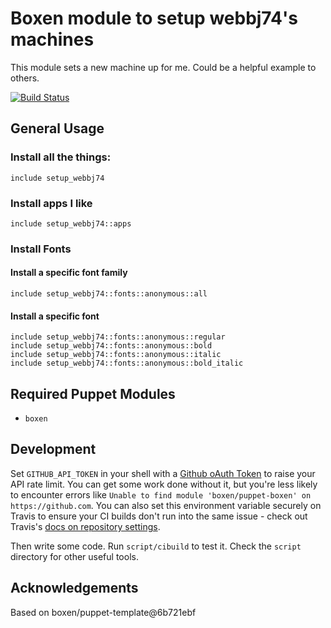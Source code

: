# Boxen module to setup webbj74's machines

This module sets a new machine up for me. Could be a helpful example to others.

[![Build Status](https://travis-ci.org/webbj74/setup_webbj74.svg?branch=master)](https://travis-ci.org/webbj74/setup_webbj74)

## General Usage

### Install all the things:
```puppet
include setup_webbj74
```

### Install apps I like
```puppet
include setup_webbj74::apps
```

### Install Fonts

#### Install a specific font family
```puppet
include setup_webbj74::fonts::anonymous::all
```

#### Install a specific font
```puppet
include setup_webbj74::fonts::anonymous::regular
include setup_webbj74::fonts::anonymous::bold
include setup_webbj74::fonts::anonymous::italic
include setup_webbj74::fonts::anonymous::bold_italic
```

## Required Puppet Modules

* `boxen`

## Development

Set `GITHUB_API_TOKEN` in your shell with a [Github oAuth Token](https://help.github.com/articles/creating-an-oauth-token-for-command-line-use) to raise your API rate limit. You can get some work done without it, but you're less likely to encounter errors like `Unable to find module 'boxen/puppet-boxen' on https://github.com`. You can also set this environment variable securely on Travis to ensure your CI builds don't run into the same issue - check out Travis's [docs on repository settings](http://docs.travis-ci.com/user/environment-variables/).

Then write some code. Run `script/cibuild` to test it. Check the `script`
directory for other useful tools.

## Acknowledgements

Based on boxen/puppet-template@6b721ebf
